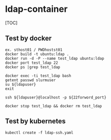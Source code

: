 # ldap-container
[TOC]

## Test by docker
```shell=
ex. sthost01 / PWDhostst01
docker build -t ubuntu:ldap .
docker run -d -P --name test_ldap ubuntu:ldap
docker port test_ldap 22
docker ps |grep test_ldap

docker exec -ti test_ldap bash
getent passwd slurmuser
su ${ldapuser}
exit

ssh ${ldapuser}@localhost -p ${22forword_port}

docker stop test_ldap && docker rm test_ldap 
```

## Test by kubernetes
```shell=
kubectl create -f ldap-ssh.yaml
```
